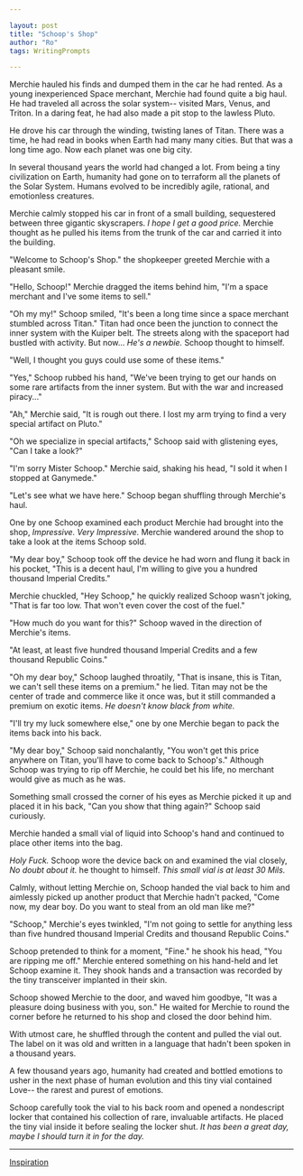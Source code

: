 ```yaml
---

layout: post
title: "Schoop's Shop" 
author: "Ro"
tags: WritingPrompts

---
```


<!--  
Prompt: 
    [WP] In a world where emotions can be bottled and sold, you run a small shop dealing in rare and vintage feelings. One day, a mysterious stranger trades you a bottle. A shiver runs down your spine as your fingers trace the faded label. These are words you've only ever read in ancient texts.
Premise:
    A distant future
Character:
    Schoop: A shopkeeper 
    Merchie: A merchant trying to sell his finds to Schoop
Setting:
    A distant future where humans have evolved to become emotionless creatures
Goals:
    
Plot:
    Merchie is a rookie merchant trying to establish himself as a renouned merchant. He's finally arrived to Titan a major trading hub in the solar system
    Schoop sells rare artifacts of human history
    Merchie and Schoop haggle for the price when Schoop finds a bottle in Merchie's haul.
    Schoop figures Merchie isn't aware of the what the bottle contains. 
    Without further haggling Schoop accepts Merchie's initial offer.
    takes the tiny vial back to his store room and puts it up in his personal collection.
-->

Merchie hauled his finds and dumped them in the car he had rented. As a young inexperienced Space merchant, Merchie had found quite a big haul. He had traveled all across the solar system-- visited Mars, Venus, and Triton. In a daring feat, he had also made a pit stop to the lawless Pluto.

He drove his car through the winding, twisting lanes of Titan. There was a time, he had read in books when Earth had many many cities. But that was a long time ago. Now each planet was one big city. 

In several thousand years the world had changed a lot. From being a tiny civilization on Earth, humanity had gone on to terraform all the planets of the Solar System. Humans evolved to be incredibly agile, rational, and emotionless creatures.

Merchie calmly stopped his car in front of a small building, sequestered between three gigantic skyscrapers. *I hope I get a good price.* Merchie thought as he pulled his items from the trunk of the car and carried it into the building.

"Welcome to Schoop's Shop." the shopkeeper greeted Merchie with a pleasant smile.

"Hello, Schoop!" Merchie dragged the items behind him, "I'm a space merchant and I've some items to sell."

"Oh my my!" Schoop smiled, "It's been a long time since a space merchant stumbled across Titan." Titan had once been the junction to connect the inner system with the Kuiper belt. The streets along with the spaceport had bustled with activity. But now... *He's a newbie.* Schoop thought to himself.

"Well, I thought you guys could use some of these items."

"Yes," Schoop rubbed his hand, "We've been trying to get our hands on some rare artifacts from the inner system. But with the war and increased piracy..."

"Ah," Merchie said, "It is rough out there. I lost my arm trying to find a very special artifact on Pluto." 

"Oh we specialize in special artifacts," Schoop said with glistening eyes, "Can I take a look?"

"I'm sorry Mister Schoop." Merchie said, shaking his head, "I sold it when I stopped at Ganymede." 

"Let's see what we have here." Schoop began shuffling through Merchie's haul. 

One by one Schoop examined each product Merchie had brought into the shop, *Impressive. Very Impressive.* Merchie wandered around the shop to take a look at the items Schoop sold. 

"My dear boy," Schoop took off the device he had worn and flung it back in his pocket, "This is a decent haul, I'm willing to give you a hundred thousand Imperial Credits."

Merchie chuckled, "Hey Schoop," he quickly realized Schoop wasn't joking, "That is far too low. That won't even cover the cost of the fuel."

"How much do you want for this?" Schoop waved in the direction of Merchie's items.

"At least, at least five hundred thousand Imperial Credits and a few thousand Republic Coins."

"Oh my dear boy," Schoop laughed throatily, "That is insane, this is Titan, we can't sell these items on a premium." he lied. Titan may not be the center of trade and commerce like it once was, but it still commanded a premium on exotic items. *He doesn't know black from white.*

"I'll try my luck somewhere else," one by one Merchie began to pack the items back into his back. 

"My dear boy," Schoop said nonchalantly, "You won't get this price anywhere on Titan, you'll have to come back to Schoop's." Although Schoop was trying to rip off Merchie, he could bet his life, no merchant would give as much as he was.

Something small crossed the corner of his eyes as Merchie picked it up and placed it in his back, "Can you show that thing again?" Schoop said curiously.

Merchie handed a small vial of liquid into Schoop's hand and continued to place other items into the bag.

*Holy Fuck.* Schoop wore the device back on and examined the vial closely, *No doubt about it.* he thought to himself. *This small vial is at least 30 Mils.* 

Calmly, without letting Merchie on, Schoop handed the vial back to him and aimlessly picked up another product that Merchie hadn't packed, "Come now, my dear boy. Do you want to steal from an old man like me?"

"Schoop," Merchie's eyes twinkled, "I'm not going to settle for anything less than five hundred thousand Imperial Credits and thousand Republic Coins."

Schoop pretended to think for a moment, "Fine." he shook his head, "You are ripping me off." Merchie entered something on his hand-held and let Schoop examine it. They shook hands and a transaction was recorded by the tiny transceiver implanted in their skin.

Schoop showed Merchie to the door, and waved him goodbye, "It was a pleasure doing business with you, son." He waited for Merchie to round the corner before he returned to his shop and closed the door behind him.

With utmost care, he shuffled through the content and pulled the vial out. The label on it was old and written in a language that hadn't been spoken in a thousand years. 

A few thousand years ago, humanity had created and bottled emotions to usher in the next phase of human evolution and this tiny vial contained Love-- the rarest and purest of emotions.

Schoop carefully took the vial to his back room and opened a nondescript locker that contained his collection of rare, invaluable artifacts. He placed the tiny vial inside it before sealing the locker shut. *It has been a great day, maybe I should turn it in for the day.*

---

[Inspiration](https://old.reddit.com/r/WritingPrompts/comments/15fx767/wp_in_a_world_where_emotions_can_be_bottled_and/)
